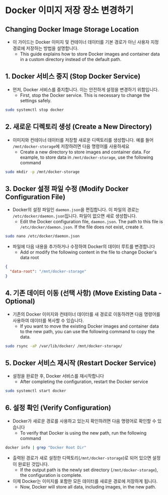 
# Docker 이미지 저장 장소 변경하기 
## Changing Docker Image Storage Location
- 이 가이드는 Docker 이미지 및 컨테이너 데이터를 기본 경로가 아닌 사용자 지정 경로에 저장하는 방법을 설명합니다.
  - This guide explains how to store Docker images and container data in a custom directory instead of the default path.

## 1. Docker 서비스 중지 (Stop Docker Service)
- 먼저, Docker 서비스를 중지합니다. 이는 안전하게 설정을 변경하기 위함입니다.
  - First, stop the Docker service. This is necessary to change the settings safely.

```bash
sudo systemctl stop docker
```

## 2. 새로운 디렉토리 생성 (Create a New Directory)

- 이미지와 컨테이너 데이터를 저장할 새로운 디렉토리를 생성합니다. 예를 들어 `/mnt/docker-storage`에 저장하려면 다음 명령어를 사용하세요
  - Create a new directory to store images and container data. For example, to store data in `/mnt/docker-storage`, use the following command
```bash
sudo mkdir -p /mnt/docker-storage
```

## 3. Docker 설정 파일 수정 (Modify Docker Configuration File)
- Docker의 설정 파일인 `daemon.json`을 편집합니다. 이 파일의 경로는 `/etc/docker/daemon.json`입니다. 파일이 없으면 새로 생성합니다.
  - Edit the Docker configuration file, `daemon.json`. The path to this file is `/etc/docker/daemon.json`. If the file does not exist, create it.
```bash
sudo nano /etc/docker/daemon.json
```
- 파일에 다음 내용을 추가하거나 수정하여 Docker의 데이터 루트를 변경합니다
  - Add or modify the following content in the file to change Docker's data root
```json
{
  "data-root": "/mnt/docker-storage"
}
```

## 4. 기존 데이터 이동 (선택 사항) (Move Existing Data - Optional)
- 기존의 Docker 이미지와 컨테이너 데이터를 새 경로로 이동하려면 다음 명령어를 사용하여 데이터를 복사할 수 있습니다.
  - If you want to move the existing Docker images and container data to the new path, you can use the following command to copy the data.
```bash
sudo rsync -aP /var/lib/docker/ /mnt/docker-storage/
```

## 5. Docker 서비스 재시작 (Restart Docker Service)
- 설정을 완료한 후, Docker 서비스를 재시작합니다
  - After completing the configuration, restart the Docker service
```bash
sudo systemctl start docker
```

## 6. 설정 확인 (Verify Configuration)
- Docker가 새로운 경로를 사용하고 있는지 확인하려면 다음 명령어로 확인할 수 있습니다
  - To verify that Docker is using the new path, run the following command
```bash
docker info | grep "Docker Root Dir"
```

- 출력된 경로가 새로 설정한 디렉토리(`/mnt/docker-storage`)로 되어 있으면 설정이 완료된 것입니다.
  - If the output path is the newly set directory (`/mnt/docker-storage`), the configuration is complete.
- 이제 Docker는 이미지를 포함한 모든 데이터를 새로운 경로에 저장하게 됩니다.
  - Now, Docker will store all data, including images, in the new path.
